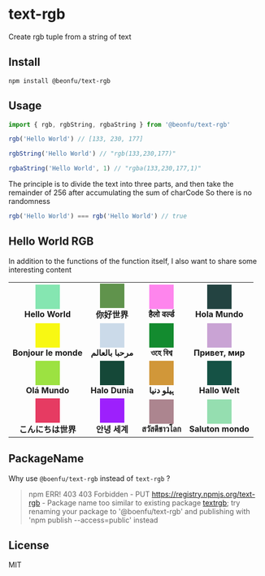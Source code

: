# text-rgb
Create rgb tuple from a string of text
## Install
```shell
npm install @beonfu/text-rgb
```

## Usage

```javascript
import { rgb, rgbString, rgbaString } from '@beonfu/text-rgb'

rgb('Hello World') // [133, 230, 177]

rgbString('Hello World') // "rgb(133,230,177)"

rgbaString('Hello World', 1) // "rgba(133,230,177,1)"
```

The principle is to divide the text into three parts, and then take the remainder of 256 after accumulating the sum of charCode
So there is no randomness

```javascript
rgb('Hello World') === rgb('Hello World') // true
```

## Hello World RGB
In addition to the functions of the function itself, I also want to share some interesting content

<table>
  <tbody>
    <tr>
      <td align="center">
          <div
           style="width:48px;height:48px;background: rgb(133, 230, 177)"
          >
          </div>
          <strong>Hello World</strong>
      </td>
      <td align="center">
          <div
           style="width:48px;height:48px;background: rgb(96, 147, 76)"
          >
          </div>
          <strong>你好世界</strong>
      </td>
      <td align="center">
          <div
           style="width:48px;height:48px;background: rgb(254, 133, 237)"
          >
          </div>
          <strong>हैलो वर्ल्ड</strong>
      </td>
      <td align="center">
          <div
           style="width:48px;height:48px;background: rgb(35, 67, 65)"
          >
          </div>
          <strong>Hola Mundo</strong>
      </td>
    </tr>
    <tr>
      <td align="center">
          <div
           style="width:48px;height:48px;background: rgb(248, 248, 19)"
          >
          </div>
          <strong>Bonjour le monde</strong>
      </td>
      <td align="center">
          <div
           style="width:48px;height:48px;background: rgb(203, 218, 233)"
          >
          </div>
          <strong>مرحبا بالعالم</strong>
      </td>
      <td align="center">
          <div
           style="width:48px;height:48px;background: rgb(19, 139, 47)"
          >
          </div>
          <strong>ওহে বিশ্ব</strong>
      </td>
      <td align="center">
          <div
           style="width:48px;height:48px;background: rgb(201, 163, 212)"
          >
          </div>
          <strong>Привет, мир</strong>
      </td>
    </tr>
    <tr>
      <td align="center">
          <div
           style="width:48px;height:48px;background: rgb(156, 226, 65)"
          >
          </div>
          <strong>Olá Mundo</strong>
      </td>
      <td align="center">
          <div
           style="width:48px;height:48px;background: rgb(21, 72, 56)"
          >
          </div>
          <strong>Halo Dunia</strong>
      </td>
      <td align="center">
          <div
           style="width:48px;height:48px;background: rgb(209, 151, 57)"
          >
          </div>
          <strong>ہیلو دنیا</strong>
      </td>
      <td align="center">
          <div
           style="width:48px;height:48px;background: rgb(21, 82, 69)"
          >
          </div>
          <strong>Hallo Welt</strong>
      </td>
    </tr>
    <tr>
      <td align="center">
          <div
           style="width:48px;height:48px;background: rgb(230, 59, 98)"
          >
          </div>
          <strong>こんにちは世界</strong>
      </td>
      <td align="center">
          <div
           style="width:48px;height:48px;background: rgb(157, 32, 252)"
          >
          </div>
          <strong>안녕 세계</strong>
      </td>
       <td align="center">
          <div
           style="width:48px;height:48px;background: rgb(172, 133, 143)"
          >
          </div>
          <strong>สวัสดีชาวโลก</strong>
      </td>
       <td align="center">
          <div
           style="width:48px;height:48px;background: rgb(149, 222, 176)"
          >
          </div>
          <strong>Saluton mondo</strong>
      </td>
    </tr>
  </tbody>
</table>

## PackageName
Why use `@boenfu/text-rgb` instead of `text-rgb` ?
> npm ERR! 403 403 Forbidden - PUT https://registry.npmjs.org/text-rgb - Package name too similar to existing package [textrgb](https://www.npmjs.com/package/textrgb); try renaming your package to '@boenfu/text-rgb' and publishing with 'npm publish --access=public' instead

## License
MIT
